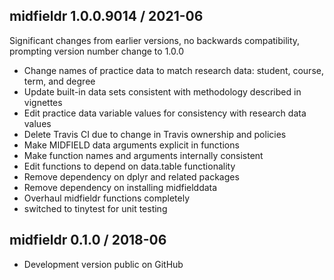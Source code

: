
## midfieldr 1.0.0.9014 / 2021-06

Significant changes from earlier versions, no backwards compatibility, prompting version number change to 1.0.0

- Change names of practice data to match research data: student, course, term, and degree 
- Update built-in data sets consistent with methodology described in vignettes 
- Edit practice data variable values for consistency with research data values 
- Delete Travis CI due to change in Travis ownership and policies 
- Make MIDFIELD data arguments explicit in functions 
- Make function names and arguments internally consistent 
- Edit functions to depend on data.table functionality 
- Remove dependency on dplyr and related packages 
- Remove dependency on installing midfielddata 
- Overhaul midfieldr functions completely 
- switched to tinytest for unit testing 


## midfieldr 0.1.0 / 2018-06

- Development version public on GitHub
  
<!-- major.minor.patch.dev -->
<!-- MAJOR version when you make incompatible API changes ->
<!-- MINOR version add functionality in a backwards-compatible manner ->
<!-- PATCH version backwards-compatible bug fixes ->

<!-- ### New features -->

<!-- ### Minor improvements -->

<!-- ### Bug fixes -->

<!-- ### Deprecated -->

<!-- ### Defunct -->
